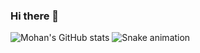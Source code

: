 ### Hi there 👋

<!--
**MohanRamSridhar/MohanRamSridhar** is a ✨ _special_ ✨ repository because its `README.md` (this file) appears on your GitHub profile.

Here are some ideas to get you started:

- 🔭 I’m currently working on ...
- 🌱 I’m currently learning ...
- 👯 I’m looking to collaborate on ...
- 🤔 I’m looking for help with ...
- 💬 Ask me about ...
- 📫 How to reach me: ...
- 😄 Pronouns: ...
- ⚡ Fun fact: ...
-->
![Mohan's GitHub stats](https://github-readme-stats.vercel.app/api?username=MohanRamSridhar&show_icons=true&theme=synthwave)
![Snake animation](https://github.com/MohanRamSridhar/MohanRamSridhar/blob/output/github-contribution-grid-snake.svg)
